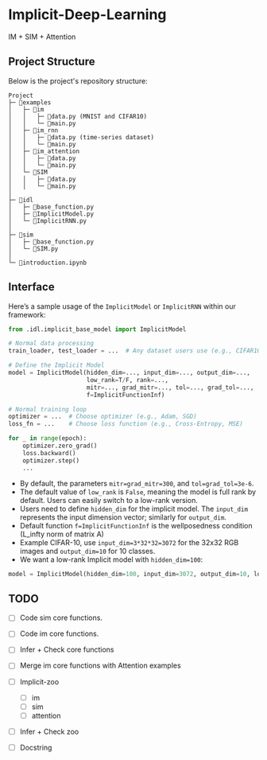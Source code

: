# Implicit-Deep-Learning
IM + SIM + Attention

## Project Structure

Below is the project's repository structure:

```plaintext 
Project
├─ 📂examples                    
│   ├─ 📂im 
│   │   ├─ 📃data.py (MNIST and CIFAR10)
│   │   └─ 📃main.py 
│   ├─ 📂im_rnn
│   │   ├─ 📃data.py (time-series dataset)
│   │   └─ 📃main.py 
│   ├─ 📂im_attention
│   │   ├─ 📃data.py
│   │   └─ 📃main.py 
│   └─ 📂SIM
│   │   ├─ 📃data.py
│   │   └─ 📃main.py 
│   
├─ 📂idl
│   ├─ 📃base_function.py
│   ├─ 📃ImplicitModel.py
│   └─ 📃ImplicitRNN.py
│ 
├─ 📂sim
│   ├─ 📃base_function.py
│   └─ 📃SIM.py
│  
└─ 📃introduction.ipynb                    
```

## Interface

Here’s a sample usage of the `ImplicitModel` or ``ImplicitRNN`` within our framework:

```python
from .idl.implicit_base_model import ImplicitModel

# Normal data processing
train_loader, test_loader = ...  # Any dataset users use (e.g., CIFAR10, time-series, ...)

# Define the Implicit Model
model = ImplicitModel(hidden_dim=..., input_dim=..., output_dim=...,
                      low_rank=T/F, rank=...,
                      mitr=..., grad_mitr=..., tol=..., grad_tol=...,
                      f=ImplicitFunctionInf)

# Normal training loop
optimizer = ...  # Choose optimizer (e.g., Adam, SGD)
loss_fn = ...    # Choose loss function (e.g., Cross-Entropy, MSE)

for _ in range(epoch): 
    optimizer.zero_grad() 
    loss.backward()  
    optimizer.step()  
    ...
```

- By default, the parameters `mitr=grad_mitr=300`, and `tol=grad_tol=3e-6`.
- The default value of `low_rank` is `False`, meaning the model is full rank by default. Users can easily switch to a low-rank version.
- Users need to define `hidden_dim` for the implicit model. The `input_dim` represents the input dimension vector; similarly for `output_dim`.
- Default function `f=ImplicitFunctionInf` is the wellposedness condition (L_infty norm of matrix A)
- Example CIFAR-10, use `input_dim=3*32*32=3072` for the 32x32 RGB images and `output_dim=10` for 10 classes.
- We want a low-rank Implicit model with `hidden_dim=100`:

```python
model = ImplicitModel(hidden_dim=100, input_dim=3072, output_dim=10, low_rank=True, rank=2)
```

## TODO

- [ ] Code sim core functions.
- [ ] Code im core functions.
- [ ] Infer + Check core functions
- [ ] Merge im core functions with Attention examples
- [ ] Implicit-zoo
   - [ ] im
   - [ ] sim
   - [ ] attention
- [ ] Infer + Check zoo
- [ ] Docstring

